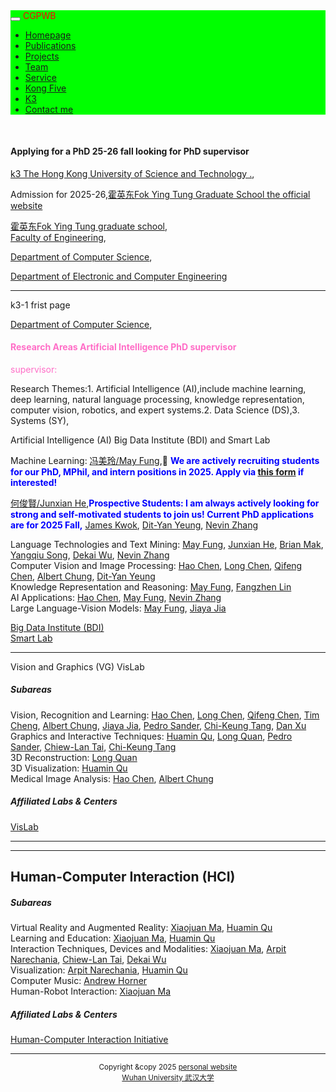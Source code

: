  <html>
<head>
  <meta charset="utf-8" />
  <meta name="author" content="persional homepage" />
  <meta name="viewport" content="width=device-width, initial-scale=1.0" />
   <meta name="google-site-verification" content="4aUJl2I7hcddtjYkcxpnrotZMt3zwgFPboCdEiZsUc0" />
  <link href="https://apps.bdimg.com/libs/bootstrap/3.3.4/css/bootstrap.min.css" rel="stylesheet" />
  <title>zhouzhonghong - Wuhan University</title>
   <link href="../static/bootstrap/css/bootstrap.css" rel="stylesheet" />
   <link href="../static/xin.css" rel="stylesheet" />
</head>  
<!--****************-->
<body>
  <title>k3</title>
  <link href="../static/bootstrap/css/bootstrap.css" rel="stylesheet" />
  <link href="../static/xin.css" rel="stylesheet" />
  
<body>
  <nav class="navbar navbar-inverse navbar-fixed-top">
   <nav style="background-color:#00ff00;hieght:120px;">
    <div class="container">
      <div class="navbar-header">
        <button type="button" class="navbar-toggle" data-toggle="collapse" data-target=".navbar-collapse">
          <span class="icon-bar"></span>
          <span class="icon-bar"></span>
          <span class="icon-bar"></span>
        </button>
        <span class="navbar-brand">
          <font color="#ff0000">CGPWB</font>
        </span>
      </div>
<!--****************-->
 <div class="navbar-collapse collapse">
        <ul class="nav navbar-nav">
           <li><a href="../index.html">Homepage</a></li>
           <li><a href="../publications">Publications</a></li>
           <li><a href="../Projects">Projects</a></li>
           <li><a href="../team">Team</a></li>
           <!--li><a href="../teaching">Teaching</a></li-->
           <li><a href="../service">Service</a></li>
           <li><a href="../Kong Five">Kong Five</a></li>
           <li class="active"><a href="k3">K3</a></li>   
           <li><a href="../Contact me">Contact me</a></li>
        </ul>
      </div>
     </div>
   </nav>
  </nav> 
</body>
<!--****************-->
<div class="container" style="margin-top: 50px;"> 
  <h4>Applying for a PhD 25-26 fall looking for PhD supervisor</h4>
  <a href="https://hkust.edu.hk">k3 The Hong Kong  University of Science and Technology .</a>, <br/>
 <p> Admission for 2025-26,<a href="  https://fytgs.hkust.edu.hk ">霍英东Fok Ying Tung Graduate School the official website </a> </p>
 <a href=" https://fytgs.hkust.edu.hk/ ">霍英东Fok Ying Tung graduate school</a>,<br/>
 <a href=" https://seng.hkust.edu.hk">Faculty of Engineering</a>,<br/>
 <p> <a href=" https://cse.hkust.edu.hk">Department of Computer Science</a>,</p> 
 <a href="https://ece.hkust.edu.hk"> Department of Electronic  and Computer Engineering</a><br/>
 
 <hr noshade="" />

 <p> k3-1 frist page</p>
 <p> <a href=" https://cse.hkust.edu.hk">Department of Computer Science</a>,</p> 
    <h4><font color="#ff6ec7">Research Areas Artificial Intelligence PhD supervisor </font></h4>
    <font color="#ff6ec7">supervisor:</font> 
<p>Research Themes:1. Artificial Intelligence (AI),include machine learning, deep learning, natural language processing, knowledge representation, computer vision, robotics, and expert systems.2. Data Science (DS),3. Systems (SY),</p>
  <p>Artificial Intelligence (AI) Big Data Institute (BDI) and Smart Lab</p>
  
<div>
Machine Learning:
<a href=" https://mayrfung.github.io/">冯美玲/May Fung</a>,📣 <b><font color="blue">We are actively recruiting students for our PhD, MPhil, and intern positions in 2025.  Apply via <a href="https://forms.gle/S6fe7xoAxuHwV4VC6" target="_blank"><b>this form</b></a> if interested!</font></b>

<a href="/admin/people/faculty/profile/junxianh">何俊賢/Junxian He</a>,<b><font color="blue">Prospective Students:
I am always actively looking for strong and self-motivated students to join us! Current PhD applications are for 2025 Fall,</font></b>
<a href="/admin/people/faculty/profile/jamesk">James Kwok</a>,
<a href="/admin/people/faculty/profile/dyyeung">Dit-Yan Yeung</a>,
<a href="/admin/people/faculty/profile/lzhang">Nevin Zhang</a>
</div>
<div>
Language Technologies and Text Mining:
<a href="/admin/people/faculty/profile/yrfung">May Fung</a>,
<a href="/admin/people/faculty/profile/junxianh">Junxian He</a>,
<a href="/admin/people/faculty/profile/mak">Brian Mak</a>,
<a href="/admin/people/faculty/profile/yqsong">Yangqiu Song</a>,
<a href="/admin/people/faculty/profile/dekai">Dekai Wu</a>,
<a href="/admin/people/faculty/profile/lzhang">Nevin Zhang</a>
</div>
<div>
Computer Vision and Image Processing:
<a href="/admin/people/faculty/profile/jhc">Hao Chen</a>,
<a href="/admin/people/faculty/profile/longchen">Long Chen</a>,
<a href="/admin/people/faculty/profile/cqf">Qifeng Chen</a>,
<a href="/admin/people/faculty/profile/achung">Albert Chung</a>,
<a href="/admin/people/faculty/profile/dyyeung">Dit-Yan Yeung</a>
</div>
<div>
Knowledge Representation and Reasoning:
<a href="/admin/people/faculty/profile/yrfung">May Fung</a>,
<a href="/admin/people/faculty/profile/flin">Fangzhen Lin</a>
</div>
<div>
AI Applications:
<a href="/admin/people/faculty/profile/jhc">Hao Chen</a>,
<a href="/admin/people/faculty/profile/yrfung">May Fung</a>,
<a href="/admin/people/faculty/profile/lzhang">Nevin Zhang</a>
</div>
<div>
Large Language-Vision Models:
<a href="/admin/people/faculty/profile/yrfung">May Fung</a>,
<a href="/admin/people/faculty/profile/jia">Jiaya Jia</a>
</div>
<div class="centers">
     <p>
<a href="https://bdi.hkust.edu.hk/">Big Data Institute (BDI)</a><br>
<a href="https://hkustsmartlab.github.io/">Smart Lab</a>
        </p>
 </div>
<!--****************-->
  <hr noshade="" />
  <p>  Vision and Graphics (VG) VisLab</p> 

 <div class="members">
        <h5 class="subtitle">Subareas</h5>
<div>
Vision, Recognition and Learning:
<a href="/admin/people/faculty/profile/jhc">Hao Chen</a>,
<a href="/admin/people/faculty/profile/longchen">Long Chen</a>,
<a href="/admin/people/faculty/profile/cqf">Qifeng Chen</a>,
<a href="/admin/people/faculty/profile/timcheng">Tim Cheng</a>,
<a href="/admin/people/faculty/profile/achung">Albert Chung</a>,
<a href="/admin/people/faculty/profile/jia">Jiaya Jia</a>,
<a href="/admin/people/faculty/profile/psander">Pedro Sander</a>,
<a href="/admin/people/faculty/profile/cktang">Chi-Keung Tang</a>,
<a href="/admin/people/faculty/profile/danxu">Dan Xu</a>
</div>
<div>
Graphics and Interactive Techniques:
<a href="/admin/people/faculty/profile/huamin">Huamin Qu</a>,
<a href="/admin/people/faculty/profile/quan">Long Quan</a>,
<a href="/admin/people/faculty/profile/psander">Pedro Sander</a>,
<a href="/admin/people/faculty/profile/taicl">Chiew-Lan Tai</a>,
<a href="/admin/people/faculty/profile/cktang">Chi-Keung Tang</a>
</div>
<div>
3D Reconstruction:
<a href="/admin/people/faculty/profile/quan">Long Quan</a>
</div>
<div>
3D Visualization:
<a href="/admin/people/faculty/profile/huamin">Huamin Qu</a>
</div>
<div>
Medical Image Analysis:
<a href="/admin/people/faculty/profile/jhc">Hao Chen</a>,
<a href="/admin/people/faculty/profile/achung">Albert Chung</a>
</div>
    </div>
    <div class="centers">
        <h5 class="subtitle">Affiliated Labs &amp; Centers</h5>
        <p>
<a href="http://vis.cse.ust.hk/">VisLab</a>
        </p>
    </div>
</div>
<!--/div-->
<!--****************-->
  <hr noshade="" />

<div class="block-print">
<hr>
    <h2 class="title">Human-Computer Interaction (HCI)</h2>
 <div class="members">
        <h5 class="subtitle">Subareas</h5>
<div>
Virtual Reality and Augmented Reality:
<a href="/admin/people/faculty/profile/mxj">Xiaojuan Ma</a>,
<a href="/admin/people/faculty/profile/huamin">Huamin Qu</a>
</div>
<div>
Learning and Education:
<a href="/admin/people/faculty/profile/mxj">Xiaojuan Ma</a>,
<a href="/admin/people/faculty/profile/huamin">Huamin Qu</a>
</div>
<div>
Interaction Techniques, Devices and Modalities:
<a href="/admin/people/faculty/profile/mxj">Xiaojuan Ma</a>,
<a href="/admin/people/faculty/profile/arpit">Arpit Narechania</a>,
<a href="/admin/people/faculty/profile/taicl">Chiew-Lan Tai</a>,
<a href="/admin/people/faculty/profile/dekai">Dekai Wu</a>
</div>
<div>
Visualization:
<a href="/admin/people/faculty/profile/arpit">Arpit Narechania</a>,
<a href="/admin/people/faculty/profile/huamin">Huamin Qu</a>
</div>
<div>
Computer Music:
<a href="/admin/people/faculty/profile/horner">Andrew Horner</a>
</div>
<div>
Human-Robot Interaction:
<a href="/admin/people/faculty/profile/mxj">Xiaojuan Ma</a>
</div>
    </div>
    <div class="centers">
        <h5 class="subtitle">Affiliated Labs &amp; Centers</h5>
        <p>
<a href="https://hci.cse.ust.hk/">Human-Computer Interaction Initiative</a>
        </p>
    </div>
</div>
<!--****************-->
  <hr noshade="" />
    

<!--*********footer*******-->
  <div align="center">
        <small>Copyright &amp;copy 2025 <a href="https://zhouzh0201.github.io/">personal website </a></small>
        <br />
        <small><a href="https://www.whu.edu.cn/">Wuhan University 武汉大学</a></small>
    </div>
<script src="../static/jquery.js"></script>
<script src="../static/bootstrap/js/bootstrap.js"></script>

 </div>
    <script src="https://cdnjs.cloudflare.com/ajax/libs/anchor-js/4.1.0/anchor.min.js" integrity="sha256-lZaRhKri35AyJSypXXs4o6OPFTbTmUoltBbDCbdzegg=" crossorigin="anonymous"></script>
    <script>anchors.add();</script>
 </div>
    <script src="https://cdnjs.cloudflare.com/ajax/libs/anchor-js/4.1.0/anchor.min.js" integrity="sha256-lZaRhKri35AyJSypXXs4o6OPFTbTmUoltBbDCbdzegg=" crossorigin="anonymous"></script>
    <script>anchors.add();</script>
  </body>
</html>

    
  </body>
</html>





